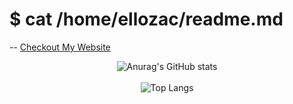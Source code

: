 # $ cat /home/ellozac/readme.md 
    
-- [Checkout My Website](zacstuff.com)  
<div align="center">
  <img src="https://github-readme-stats.vercel.app/api?username=ellozac&show_icons=true&theme=radical" alt="Anurag's GitHub stats" />
</div>

<br />

<div align="center">
  <img src="https://github-readme-stats.vercel.app/api/top-langs/?username=Ellozac&show_icons=true&theme=radical" alt="Top Langs" />
</div>


<!--
**Ellozac/Ellozac** is a ✨ _special_ ✨ repository because its `README.md` (this file) appears on your GitHub profile.

Here are some ideas to get you started:

- 🔭 I’m currently working on ...
- 🌱 I’m currently learning ...
- 👯 I’m looking to collaborate on ...
- 🤔 I’m looking for help with ...
- 💬 Ask me about ...
- 📫 How to reach me: ...
- 😄 Pronouns: ...
- ⚡ Fun fact: ...
-->
